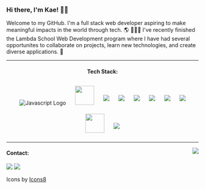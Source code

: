 ### Hi there, I'm Kae! 👋🏽


Welcome to my GitHub. I'm a full stack web developer aspiring to make meaningful impacts in the world through tech. 🌎 👩🏽‍💻 I've recently finished the Lambda School Web Development program where I have had several opportunites to collaborate on projects, learn new technologies, and create diverse applications. 🧩

---

#### <div align="center">Tech Stack:</div>
<div align="center">
<img style="margin: 10px" src="https://img.icons8.com/color/48/000000/javascript.png" alt="Javascript Logo"/>
<img style="margin: 10px" height="50px" src="https://img.icons8.com/plasticine/100/000000/react.png"/>
<img style="margin: 10px" src="https://img.icons8.com/color/48/000000/html-5.png"/>
<img style="margin: 10px" src="https://img.icons8.com/color/48/000000/css3.png"/>
<img style="margin: 10px" src="https://img.icons8.com/color/48/000000/nodejs.png"/>
<img style="margin: 10px" src="https://img.icons8.com/color/48/000000/python.png"/>
<img style="margin: 10px" src="https://img.icons8.com/fluent/48/000000/visual-studio-code-2019.png"/>
<img style="margin: 10px" src="https://img.icons8.com/color/48/000000/git.png"/>
<img style="margin: 10px" height="50px" src="https://img.icons8.com/dusk/64/000000/sql.png"/>
<img style="margin: 10px" src="https://img.icons8.com/color/48/000000/postgreesql.png"/>
</div>

---

<img src="https://github-readme-stats.vercel.app/api/top-langs/?username=sokaeb&layout=compact" align="right" />

#### Contact:
<a href="mailto:sonja.k.benton@gmail.com" target="_blank"><img src="https://img.icons8.com/clouds/100/000000/apple-mail.png"/></a>
<a href="https://www.linkedin.com/in/kae-benton/" target="_blank"><img src="https://img.icons8.com/clouds/100/000000/linkedin.png"/></a>

Icons by <a href="https://icons8.com/icon/GNO9f2CARaea/mail">Icons8</a>

